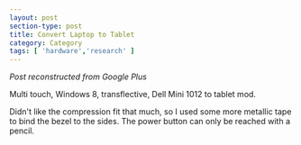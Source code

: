 ```yaml
---
layout: post
section-type: post
title: Convert Laptop to Tablet
category: Category
tags: [ 'hardware','research' ]
---
```

<!-- Place this tag in your head or just before your close body tag. -->
<!-- <script type="text/javascript" src="https://apis.google.com/js/plusone.js"></script> -->

<!-- Place this tag where you want the widget to render. -->
<!-- <div class="g-post" data-href="https://plus.google.com/115988942600478124988/posts/WEvwYg8Nazb"></div> -->

*Post reconstructed from Google Plus*

Multi touch, Windows 8, transflective, Dell Mini 1012 to tablet mod.

Didn't like the compression fit that much, so I used some more metallic tape to bind the bezel to the sides. The power button can only be reached with a pencil.

<script src="https://cdn.jsdelivr.net/npm/publicalbum@latest/dist/pa-embed-player.min.js" async></script>
<div class="pa-embed-player" style="width:100%; height:480px; display:none;"
  data-link="https://photos.app.goo.gl/vqKC3FEkJRwSBTup6"
  data-title="Mini 1012 tablet conversion"
  data-description="26 new photos · Album by Andrew Olney">
  <img data-src="https://lh3.googleusercontent.com/hacmLK4osCNoK7cMUskl1gdZKcXV2Z1ufYAcY2U4sSnwKOuB3lXWqjXVNWP5rsbgEjTc_CztCAHEK9t_2oC4kww8K8na0xKer0y46XYXIVkqXjJu8XOv0fqmWEgEgfaC-FTNvZAGUy4=w1920-h1080" src="" alt="" />
  <img data-src="https://lh3.googleusercontent.com/oUlBJYp7mB8b7a5neSkTVixpsTtyb5Ow78RlPEa3gli8jkhhNqtEV3FD_Kw8kSMXwjgV4p6PHv5tiJ2UPf4O3Tmz7IDhoXlg8LUb1XGpfBKpLGcw7s4O7onXQW-FKueoWUq7lgUwXqQ=w1920-h1080" src="" alt="" />
  <img data-src="https://lh3.googleusercontent.com/SHqDVljRiwGnmQ-Bc3eNY_sqB4DeQmcJzBlpYrsYKOF7ujIKirbZ4YcVG4yGrcPesPLOKWGP15CtfneiisQSekkzK9mI0kB9v8uvtugl4tjyrka6zcYRXFU1PWkzqBoLS_ZK7Nw7i1c=w1920-h1080" src="" alt="" />
  <img data-src="https://lh3.googleusercontent.com/43z7XisLWm0poMhwzzXip2wiKw4RU3fgJzL7GcC-Td5KLXvltMwIkd8X1qy-ScJ2ENOsoRKeH_osawUbE7-eGxiOfGEavMpw3C2e0BkuRFjEwVPSOzg9fLLsdVTTK0cTzu2STtNioDo=w1920-h1080" src="" alt="" />
  <img data-src="https://lh3.googleusercontent.com/XeInUHBcuLckDxEbmXWzgglFTH9pFeINJNV8ZIYwyA0L1C0KbqicfT0wVqFd3Y4sXXHnKfIu00js5UCvuQDg8SGVUnIO8Nl8F23X7Y3KZNI-8dt5mpu0gwfjz31kvkhSn2zh8pzNOog=w1920-h1080" src="" alt="" />
  <img data-src="https://lh3.googleusercontent.com/Q5pe1uWia2adhNytXMykBB1hvNixb1R7SSyW2pobpHQEE3IKr-7TIHIMhklCBze77tkSX0-M16PY9a7Tx158kRKq1m4maMSDu_vqOghxHZbk8A4TOFALkAMO2o1bvBcNOJRv20IGkGM=w1920-h1080" src="" alt="" />
  <img data-src="https://lh3.googleusercontent.com/eFdnlunpyhx8LAbwq3PjJU_tTNDdGi_BMdo0DwAQjFpiZ55mi8vd7472VGCJg6apoZmHHJ9eC3_c_N6nI8ow8UNHGZ866fm5WwWhsry5sN_eEUUCsQpdW9YXzur6OwBAkdRtMQ6v29g=w1920-h1080" src="" alt="" />
  <img data-src="https://lh3.googleusercontent.com/JkRjIwGQe1uwaUMG0sDfiX07dQF_3-iubpUsk-Y-YyWre7uQ1PWRlhFHlTh4yehAEn_eOQVEZiO8_-8DLGzuJTnEdGIL854uxvt77qLT66E95wSrdD1kzqJnipfnR8B_VwFb5VfhJPA=w1920-h1080" src="" alt="" />
  <img data-src="https://lh3.googleusercontent.com/Y5vST_WH2crXyG_48jLoR2GpJ7oEBf07CQWRFlIn3qYFhuUCi4jN9FPnBgAjfl3BbVcqMITsBIljWJJ0Jbz82zETw8LB5SxWfZvH1xmL8q9iOhcK31ia0g8GuM2PJmGY46kN5Fz6jK0=w1920-h1080" src="" alt="" />
  <img data-src="https://lh3.googleusercontent.com/-vNXlazjY6lXPGSpNYEE7Hnp-4axWvpptdOtFu4CMXI_0dSiH6aAwMneA1gB1gYDxFUpOXVDpMg2HHm7KeX2T62KFCN7blMG8nACwFfItVOqx8ue3FgtNh-RqP4BXa67GfHmT8fM03E=w1920-h1080" src="" alt="" />
  <img data-src="https://lh3.googleusercontent.com/vP1a26qqHBZn2IfSg6r1zc3aHYK-Y4D45m3rac2KThnby9CgHaY8sSSfg5fL25R1tBeMe4eTjMYhSPdBXQ6EnHUUXfOowG7zlYaPpPt25_q9CkhLddbj3BFkLeCdZCb5xYmsXdSgT10=w1920-h1080" src="" alt="" />
  <img data-src="https://lh3.googleusercontent.com/qd0C82LPPbPb1TfKW5xeqULhPQ_7p4kEAmx8Z-PD4D2Caprg7yEBjIQXn-M9fSFuOmOaRtnJOinYA_BU16e6nWmNddKjDHNejaGqZS6ShBdG138lMEhzRcyLQ8nF_hFDe4Z4wXfA5OE=w1920-h1080" src="" alt="" />
  <img data-src="https://lh3.googleusercontent.com/yuQBMMdMgMZxESCqQnGCZ-_vORxVtFplbfGzsB8ki2A7Dgvj__FC3iIE3bMKqxDuyprRPephpX4u6yUmh0uIGADY-iZ_4rnlUPwj198YuY2HF83Mwf9J7Vsq23nItkKNv9xk1QNKTUk=w1920-h1080" src="" alt="" />
  <img data-src="https://lh3.googleusercontent.com/8hn6RfAbc0KyMas6Y8hWSJojBUOxMwubHJcy8e8tkpyDGdxNSlI_CVozTT16AIkJaEm939URHrcW_Nca-vMT6MBZ5XIpkmyUsVlwNgx1fZsgOiWrz8cQkbHiMxtrD0YOweaZqSFoMAc=w1920-h1080" src="" alt="" />
  <img data-src="https://lh3.googleusercontent.com/ALbDDfhaa3GZnCVDYucPiYomc1xUL6bg30zXIFUXgexRwZj7TfV7ZiVX0EA1EsPzZm3s_yVVQqUFeIajj8u_mdb4dlO077DyblPypXM7i8NId33UGMfin0CT-a8WlJw8k_KIAOPH-4E=w1920-h1080" src="" alt="" />
  <img data-src="https://lh3.googleusercontent.com/wx0a5YA6fFSS69oZtBiA8Azm7wt-yOe-hdpsi5SKOeX5rrj4gOc0rDfsYG416Uhd-_f_BUF-OVo--bp8uPJpRfVNdal7HVNYZLgaMEyrRyADPEIwrVB1T4dngKAJ65b922NsPq63KSs=w1920-h1080" src="" alt="" />
  <img data-src="https://lh3.googleusercontent.com/p-Fc3TmDoCgb7WxU_7pjFD653zPsG-FwgiDq-FaUlqEEPWulPYysGAZRAVby907eeXhB5Fc9pZOLLHox_cKC9zWv-tdcQbt09QFP9DiZTAs5X4FM1f8xlAa93nkluARja4ECngwCUwU=w1920-h1080" src="" alt="" />
  <img data-src="https://lh3.googleusercontent.com/RJhZiQ-2oTSLDW1lTG3yO-U3262aHU0nc_K-NriW-dKYaa1LEULkLbnN0_Uq44r6DllLyvS_enNp3-qUVaFLTj-vpiOd7plj0GY70e7vwnl_HOwCE6sb0mBFpjaNQuW5F6OQp6qZojk=w1920-h1080" src="" alt="" />
  <img data-src="https://lh3.googleusercontent.com/iWv-fwMt2oHSO0USSpNLj-9cOmuVkvP5qnzLq2G9Tg8tdmK3MVueozGl6SdF5W33psWrmGT2SUw6k6o9Mn_8P3IP8KoCm9_J04F2lEuI4UaId1a9qujhcUagdFfGFGcwB2eW2n5Aba8=w1920-h1080" src="" alt="" />
  <img data-src="https://lh3.googleusercontent.com/1PPUL8We-iecn9uYhU9dGpxhcMP9QnH6vYUZt46-WzPk19j42ikpmNnVsGWXQ-PVDDDkE28APHqZbdWYgsre6t5AH0QSbnJL2atVbIESaOY-bXCVchzfgt6avhbwbT0H0itXq8fiAok=w1920-h1080" src="" alt="" />
  <img data-src="https://lh3.googleusercontent.com/UhhYHupZxBg771AyuBh2UFqh-ir0dhZ8GkInzMgwGXSI4Y0MV69dCjVQUAQbCBgNvytd9wu2uPYalQF70Pj3GumYtiklNMQnXN5FWTUHalHfw1O1ZFMhVWvUo_yTSep5j2WeyN689f0=w1920-h1080" src="" alt="" />
  <img data-src="https://lh3.googleusercontent.com/myIXHqdElFgzq3n2P4NKjURjbGOBg4aHmVO60pQ7j94-FMGMBMvfgFXtnJVpLgohfNXX-naBhyvFnXHIeN2HrkBGyJsj1Q16UHUCvYzdMfkFUGnQ28p2vnSX6fPypz40oqhGGn1ToQc=w1920-h1080" src="" alt="" />
  <img data-src="https://lh3.googleusercontent.com/sJtBF9n3EWRqtnjrr-Xrx7Xx3MBO3pul82-l13bvvmnjoRUnqEu5fhTxayB7McAHpLjj-s7jQwh0owKe_ZbtM3MWr-5AvQxaS6E2DN63BQ4I2ftf96BbhxUrfgY4YaeppjkE8T6gBnQ=w1920-h1080" src="" alt="" />
  <img data-src="https://lh3.googleusercontent.com/FE6FqpqJPmwaHn7LgG6B5r8kM_UaLquQOQmknXcfDfbZMRhbNDEBZe7yVVPk_ao5rNk1I6Q-iCwnTtD4xw7rsFXY6A0O2UwVYi9JK-zH3yp9trQYMYYTLYCVsHjswK_jtl-tNoRt03g=w1920-h1080" src="" alt="" />
  <img data-src="https://lh3.googleusercontent.com/jgm3z2dKi9r94wWmNpijbenlT2kvVEmeUSzRuBu6mbtaOWifM5RoW49k_wbVWQf5kW8RFsAR2OZFBURVIjXXqOcGI3dK9sLbiiGRtc7P5sGyIMLl_LeVpGX6yZDK42MwyXJ1QozIl0A=w1920-h1080" src="" alt="" />
  <img data-src="https://lh3.googleusercontent.com/csCvIgWG4NXeaxUxJ8x8eC_6gQFT_AHUvQ0yDAeqOCb_0S6g-gK-SXdiCijfWVgXd3FLC2aa-dE8UkkqDjFUXusK1MT9-Ml0q0j0ZPbeB0HSVtaWGNjMYgQmlGYWZ6OXzi-OSrn8yBE=w1920-h1080" src="" alt="" />
</div>

